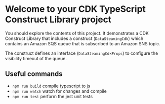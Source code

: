 # Welcome to your CDK TypeScript Construct Library project

You should explore the contents of this project. It demonstrates a CDK Construct Library that includes a construct (`DataSteamingCdk`)
which contains an Amazon SQS queue that is subscribed to an Amazon SNS topic.

The construct defines an interface (`DataSteamingCdkProps`) to configure the visibility timeout of the queue.

## Useful commands

* `npm run build`   compile typescript to js
* `npm run watch`   watch for changes and compile
* `npm run test`    perform the jest unit tests
